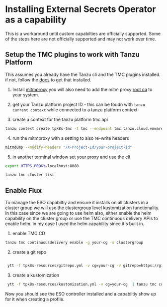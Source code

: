 # Installing External Secrets Operator as a capability


This is a workaround until custom capabilties are officially supported. Some of the steps here are not officially supported and may not work over time. 





## Setup the TMC plugins to work with Tanzu Platform

This assumes you already have the Tanzu cli and the TMC plugins installed. if not, follow the [docs](https://docs.vmware.com/en/VMware-Tanzu-CLI/index.html) to get that installed.

1. Install [mitmproxy](https://mitmproxy.org/) you will also need to add the mitm proxy [root ca](https://docs.mitmproxy.org/stable/concepts-certificates/) to your system. 
2. get your Tanzu platform project ID -  this can be foudn with `tanzu current context` while connected to a tanzu platform context

3. create a context for the tanzu platform tmc api

```bash
tanzu context create tpk8s-tmc -t tmc --endpoint tmc.tanzu.cloud.vmware.com
```


4. run the mitmproxy with a setting to also re-write headers

```bash
mitmdump --modify-headers "/X-Project-Id/your-project-id"
```


5. in another terminal window set your proxy and use the cli

```bash
export HTTPS_PROXY=localhost:8080

tanzu tmc cluster list

```


## Enable Flux

To manage the ESO capabiltiy and ensure it installs on all clusters in a cluster group we will use the clustergroup level kustomization functionality. In this case since we are going to use helm also, either enable the helm capability on the cluster group or use the TMC continuous delivery APIs to enable helm. in my case I used the helm capability since it's built in.


1. enable TMC CD

```bash
tanzu tmc continuousdelivery enable -g your-cg -s clustergroup
```

2. create a git repo

```bash

 ytt -f tpk8s-resources/gitrepo.yml -v cg=your-cg -v gitrepo=https://github.com/warroyo/eso-capabiltiy | tanzu tmc continuousdelivery gitrepository create -s clustergroup -f-
```


3. create a kustomization

```bash
 ytt -f tpk8s-resources/kustomization.yml -v cg=your-cg  | tanzu tmc continuousdelivery kustomization create -s clustergroup -f-
 ```


 Now you should see the ESO controller installed and a capabiltiy show up for it when creating a profile.

 